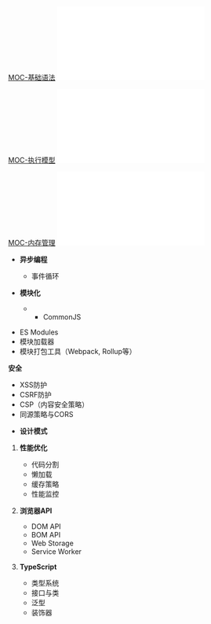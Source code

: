 [MOC-基础语法](基础语法/MOC-基础语法.md)
![MOC-基础语法](基础语法/MOC-基础语法.md)

[MOC-执行模型](执行模型/MOC-执行模型.md)
![MOC-执行模型](执行模型/MOC-执行模型.md)

[MOC-内存管理](内存管理/MOC-内存管理.md)
![MOC-内存管理](内存管理/MOC-内存管理.md)


+ **异步编程**
	+ 事件循环

+ **模块化**
	+  - CommonJS
- ES Modules
- 模块加载器
- 模块打包工具（Webpack, Rollup等）

**安全**
- XSS防护
- CSRF防护
- CSP（内容安全策略）
- 同源策略与CORS


+ **设计模式**

1. **性能优化**
    
    - 代码分割
    - 懒加载
    - 缓存策略
    - 性能监控


2. **浏览器API**
    
    - DOM API
    - BOM API
    - Web Storage
    - Service Worker

3. **TypeScript**
    
    - 类型系统
    - 接口与类
    - 泛型
    - 装饰器